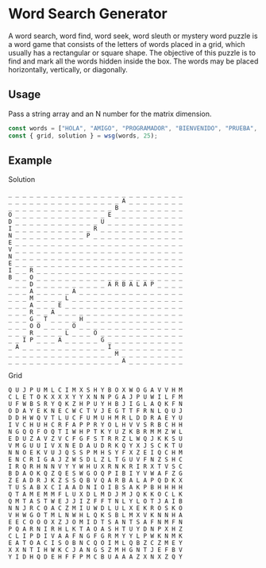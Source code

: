 # Word Search Generator
A word search, word find, word seek, word sleuth or mystery word puzzle is a word game that consists of the letters of words placed in a grid, which usually has a rectangular or square shape. The objective of this puzzle is to find and mark all the words hidden inside the box. The words may be placed horizontally, vertically, or diagonally. 

## Usage
Pass a string array and an N number for the matrix dimension.
```js
const words = ["HOLA", "AMIGO", "PROGRAMADOR", "BIENVENIDO", "PRUEBA", "PALABRA", "ALEATORIA"];
const { grid, solution } = wsg(words, 25);
```

## Example 
Solution
```
_ _ _ _ _ _ _ _ _ _ _ _ _ _ _ _ _ _ _ _ _ _ _ _ _
_ _ _ _ _ _ _ _ _ _ _ _ _ _ _ _ A _ _ _ _ _ _ _ _
_ _ _ _ _ _ _ _ _ _ _ _ _ _ _ B _ _ _ _ _ _ _ _ _
O _ _ _ _ _ _ _ _ _ _ _ _ _ E _ _ _ _ _ _ _ _ _ _
D _ _ _ _ _ _ _ _ _ _ _ _ U _ _ _ _ _ _ _ _ _ _ _
I _ _ _ _ _ _ _ _ _ _ _ R _ _ _ _ _ _ _ _ _ _ _ _
N _ _ _ _ _ _ _ _ _ _ P _ _ _ _ _ _ _ _ _ _ _ _ _
E _ _ _ _ _ _ _ _ _ _ _ _ _ _ _ _ _ _ _ _ _ _ _ _
V _ _ _ _ _ _ _ _ _ _ _ _ _ _ _ _ _ _ _ _ _ _ _ _
N _ _ _ _ _ _ _ _ _ _ _ _ _ _ _ _ _ _ _ _ _ _ _ _
E _ _ _ _ _ _ _ _ _ _ _ _ _ _ _ _ _ _ _ _ _ _ _ _
I _ _ R _ _ _ _ _ _ _ _ _ _ _ _ _ _ _ _ _ _ _ _ _
B _ _ O _ _ _ _ _ _ _ _ _ _ _ _ _ _ _ _ _ _ _ _ _
_ _ _ D _ _ _ _ _ _ _ _ _ _ A R B A L A P _ _ _ _
_ _ _ A _ _ _ _ _ A _ _ _ _ _ _ _ _ _ _ _ _ _ _ _
_ _ _ M _ _ _ _ L _ _ _ _ _ _ _ _ _ _ _ _ _ _ _ _
_ _ _ A _ _ _ E _ _ _ _ _ _ _ _ _ _ _ _ _ _ _ _ _
_ _ _ R _ _ A _ _ _ _ _ _ _ _ _ _ _ _ _ _ _ _ _ _
_ _ _ G _ T _ _ _ _ H _ _ _ _ _ _ _ _ _ _ _ _ _ _
_ _ _ O O _ _ _ _ O _ _ _ _ _ _ _ _ _ _ _ _ _ _ _
_ _ _ R _ _ _ _ L _ _ _ O _ _ _ _ _ _ _ _ _ _ _ _
_ _ I P _ _ _ A _ _ _ _ _ G _ _ _ _ _ _ _ _ _ _ _
_ A _ _ _ _ _ _ _ _ _ _ _ _ I _ _ _ _ _ _ _ _ _ _
_ _ _ _ _ _ _ _ _ _ _ _ _ _ _ M _ _ _ _ _ _ _ _ _
_ _ _ _ _ _ _ _ _ _ _ _ _ _ _ _ A _ _ _ _ _ _ _ _
```
Grid
```
Q U J P U M L C I M X S H Y B O X W O G A V V H M
C L E T O K X X X Y Y X N N P G A J P U W I L F M
U F W B S R Y Q K Z H P U Y H B J I G L A Q K F N
O D A Y E K N E C W C T V J E G T T F R N L Q U J
D D H W Q V T L U C F U M U H M R L D D R A E Y U
I V C H U H C R F A P P R Y O L H V V S R B C H H
N G Q Q F O Q T I W H P T K Y U Z K B R M M Z W L
E D U Z A V Z V C F G F S T R R Z L W Q J K K S U
V M G U U I V X N E D A U D R K Q Y X J S C K T U
N N O E K V U J Q S S P M H S Y F X Z E I Q C H M
E N C R I G A J Z W S D L Z L T G U V F N Z S H C
I R Q R H N N V Y Y W H U X R N K R I R X T V S C
B D A O K Q Z Q E S W G O Q P I B I Y V W A F Z G
Z E A D R J K Z S S Q B V Q A R B A L A P Q D K X
T U S A B X C I A A D N I O I B S A K P B H H H H
Q T A M E M M F L U X D L M D J M J Q K K O C L K
Q M T A S T W E J J I Z F F T N L Y L O T J A I B
N N J R C O A C Z M I U W D L U L X E K R O S K O
V H W G O T M L N W H L Q K S B L M X V K N N H A
E E C O O O X Z J O M I D T S A N T S A F N M F N
P Q A R N I R H L K T A O A S H T U Y D N P X H Z
C L I P D I V A A F N G F G R M Y Y L P W K N M K
E A T O A C I S O B N C Q O I M L Q B Z C Z M E Y
X X N T I H W K C J A N G S Z M H G N T J E F B V
Y I D H Q D E H F F P M C B U A A A Z X N X Z Q Y
```